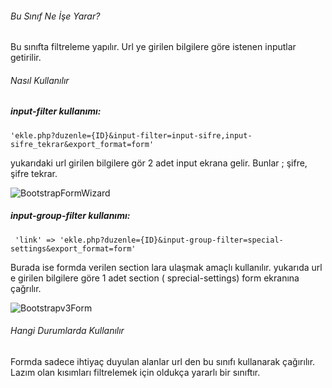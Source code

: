 ###### Bu Sınıf Ne İşe Yarar?

Bu sınıfta filtreleme yapılır. Url ye girilen bilgilere göre istenen inputlar getirilir.

###### Nasıl Kullanılır

##### input-filter kullanımı:

```
'ekle.php?duzenle={ID}&input-filter=input-sifre,input-sifre_tekrar&export_format=form'
```

yukarıdaki url girilen bilgilere gör 2 adet input ekrana gelir. Bunlar ; şifre, şifre tekrar.

![BootstrapFormWizard](https://s3.eu-central-1.amazonaws.com/static.testbank.az/uploads/files/15-1619437714-ok-image.png)

##### input-group-filter kullanımı:

``` 
 'link' => 'ekle.php?duzenle={ID}&input-group-filter=special-settings&export_format=form'
```

Burada ise formda verilen section lara ulaşmak amaçlı kullanılır. yukarıda url e girilen bilgilere göre 1 adet section (
sprecial-settings) form ekranına çağrılır.

![Bootstrapv3Form](https://s3.eu-central-1.amazonaws.com/static.testbank.az/uploads/files/15-1619437999-ok-image.png)

###### Hangi Durumlarda Kullanılır

Formda sadece ihtiyaç duyulan alanlar url den bu sınıfı kullanarak çağırılır. Lazım olan kısımları filtrelemek için
oldukça yararlı bir sınıftır.




